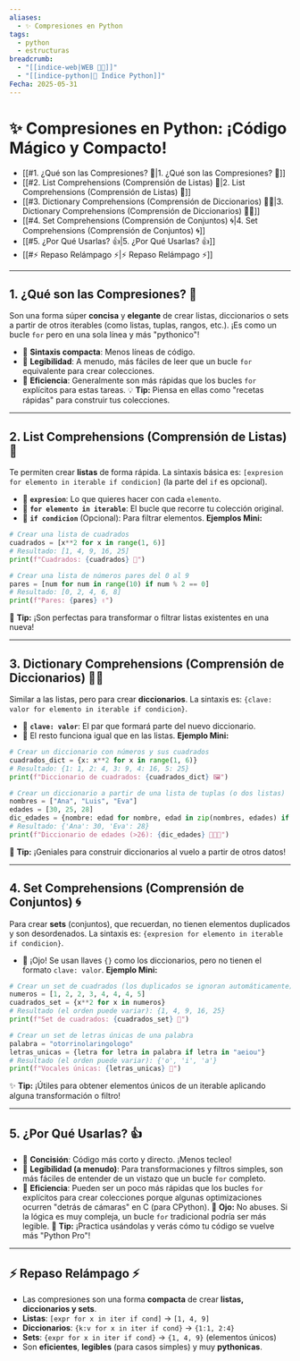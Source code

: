 ```yaml
---
aliases:
  - ✨ Compresiones en Python
tags:
  - python
  - estructuras
breadcrumb:
  - "[[indice-web|WEB 🔗📝]]"
  - "[[indice-python|🐍 Índice Python]]"
Fecha: 2025-05-31
---
```

# ✨ Compresiones en Python: ¡Código Mágico y Compacto!
- [[#1. ¿Qué son las Compresiones? 🤔|1. ¿Qué son las Compresiones? 🤔]]
- [[#2. List Comprehensions (Comprensión de Listas) 📝|2. List Comprehensions (Comprensión de Listas) 📝]]
- [[#3. Dictionary Comprehensions (Comprensión de Diccionarios) 🔑📖|3. Dictionary Comprehensions (Comprensión de Diccionarios) 🔑📖]]
- [[#4. Set Comprehensions (Comprensión de Conjuntos) 🌀|4. Set Comprehensions (Comprensión de Conjuntos) 🌀]]
- [[#5. ¿Por Qué Usarlas? 👍|5. ¿Por Qué Usarlas? 👍]]
- [[#⚡ Repaso Relámpago ⚡|⚡ Repaso Relámpago ⚡]]

---
## 1. ¿Qué son las Compresiones? 🤔
Son una forma súper **concisa** y **elegante** de crear listas, diccionarios o sets a partir de otros iterables (como listas, tuplas, rangos, etc.). ¡Es como un bucle `for` pero en una sola línea y más "pythonico"!
- 📌 **Sintaxis compacta**: Menos líneas de código.
- 📌 **Legibilidad**: A menudo, más fáciles de leer que un bucle `for` equivalente para crear colecciones.
- 📌 **Eficiencia**: Generalmente son más rápidas que los bucles `for` explícitos para estas tareas.
💡 **Tip:** Piensa en ellas como "recetas rápidas" para construir tus colecciones.

---
## 2. List Comprehensions (Comprensión de Listas) 📝
Te permiten crear **listas** de forma rápida. La sintaxis básica es: `[expresion for elemento in iterable if condicion]` (la parte del `if` es opcional).
- 📌 **`expresion`**: Lo que quieres hacer con cada `elemento`.
- 📌 **`for elemento in iterable`**: El bucle que recorre tu colección original.
- 📌 **`if condicion`** (Opcional): Para filtrar elementos.
**Ejemplos Mini:**
```python
# Crear una lista de cuadrados
cuadrados = [x**2 for x in range(1, 6)]
# Resultado: [1, 4, 9, 16, 25]
print(f"Cuadrados: {cuadrados} 🔢")

# Crear una lista de números pares del 0 al 9
pares = [num for num in range(10) if num % 2 == 0]
# Resultado: [0, 2, 4, 6, 8]
print(f"Pares: {pares} ✌️")
```
💪 **Tip:** ¡Son perfectas para transformar o filtrar listas existentes en una nueva!

---
## 3. Dictionary Comprehensions (Comprensión de Diccionarios) 🔑📖
Similar a las listas, pero para crear **diccionarios**. La sintaxis es: `{clave: valor for elemento in iterable if condicion}`.
- 📌 **`clave: valor`**: El par que formará parte del nuevo diccionario.
- 📌 El resto funciona igual que en las listas.
**Ejemplo Mini:**
```python
# Crear un diccionario con números y sus cuadrados
cuadrados_dict = {x: x**2 for x in range(1, 6)}
# Resultado: {1: 1, 2: 4, 3: 9, 4: 16, 5: 25}
print(f"Diccionario de cuadrados: {cuadrados_dict} 🖼️")

# Crear un diccionario a partir de una lista de tuplas (o dos listas)
nombres = ["Ana", "Luis", "Eva"]
edades = [30, 25, 28]
dic_edades = {nombre: edad for nombre, edad in zip(nombres, edades) if edad > 26}
# Resultado: {'Ana': 30, 'Eva': 28}
print(f"Diccionario de edades (>26): {dic_edades} 🧑‍🤝‍🧑")
```
🧠 **Tip:** ¡Geniales para construir diccionarios al vuelo a partir de otros datos!

---
## 4. Set Comprehensions (Comprensión de Conjuntos) 🌀
Para crear **sets** (conjuntos), que recuerdan, no tienen elementos duplicados y son desordenados. La sintaxis es: `{expresion for elemento in iterable if condicion}`.
- 📌 ¡Ojo! Se usan llaves `{}` como los diccionarios, pero no tienen el formato `clave: valor`.
**Ejemplo Mini:**
```python
# Crear un set de cuadrados (los duplicados se ignoran automáticamente)
numeros = [1, 2, 2, 3, 4, 4, 4, 5]
cuadrados_set = {x**2 for x in numeros}
# Resultado (el orden puede variar): {1, 4, 9, 16, 25}
print(f"Set de cuadrados: {cuadrados_set} 🎲")

# Crear un set de letras únicas de una palabra
palabra = "otorrinolaringologo"
letras_unicas = {letra for letra in palabra if letra in "aeiou"}
# Resultado (el orden puede variar): {'o', 'i', 'a'}
print(f"Vocales únicas: {letras_unicas} 🎤")
```
✨ **Tip:** ¡Útiles para obtener elementos únicos de un iterable aplicando alguna transformación o filtro!

---
## 5. ¿Por Qué Usarlas? 👍
- 📌 **Concisión**: Código más corto y directo. ¡Menos tecleo!
- 📌 **Legibilidad (a menudo)**: Para transformaciones y filtros simples, son más fáciles de entender de un vistazo que un bucle `for` completo.
- 📌 **Eficiencia**: Pueden ser un poco más rápidas que los bucles `for` explícitos para crear colecciones porque algunas optimizaciones ocurren "detrás de cámaras" en C (para CPython).
🧐 **Ojo:** No abuses. Si la lógica es muy compleja, un bucle `for` tradicional podría ser más legible.
🎉 **Tip:** ¡Practica usándolas y verás cómo tu código se vuelve más "Python Pro"!

---
## ⚡ Repaso Relámpago ⚡
- Las compresiones son una forma **compacta** de crear **listas, diccionarios y sets**.
- **Listas**: `[expr for x in iter if cond]` -> `[1, 4, 9]`
- **Diccionarios**: `{k:v for x in iter if cond}` -> `{1:1, 2:4}`
- **Sets**: `{expr for x in iter if cond}` -> `{1, 4, 9}` (elementos únicos)
- Son **eficientes**, **legibles** (para casos simples) y muy **pythonicas**.